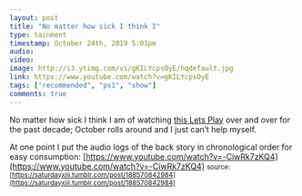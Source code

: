 ```yaml
---
layout: post
title: "No matter how sick I think I"
type: tainment
timestamp: October 24th, 2019 5:01pm
audio: 
video: 
image: http://i3.ytimg.com/vi/gKILYcpsOyE/hqdefault.jpg
link: https://www.youtube.com/watch?v=gKILYcpsOyE
tags: ["recommended", "ps1", "show"]
comments: true
---
```

No matter how sick I think I am of watching [this Lets Play](https://www.youtube.com/playlist?list=PL8D687CA0AFC4C655) over and over for the past decade; October rolls around and I just can’t help myself.  

At one point I put the audio logs of the back story in chronological order for easy consumption: [https://www.youtube.com/watch?v=-CiwRk7zKQ4](https://www.youtube.com/watch?v=-CiwRk7zKQ4)
<small>source: [https://saturdayxiii.tumblr.com/post/188570842984](https://saturdayxiii.tumblr.com/post/188570842984)</small>